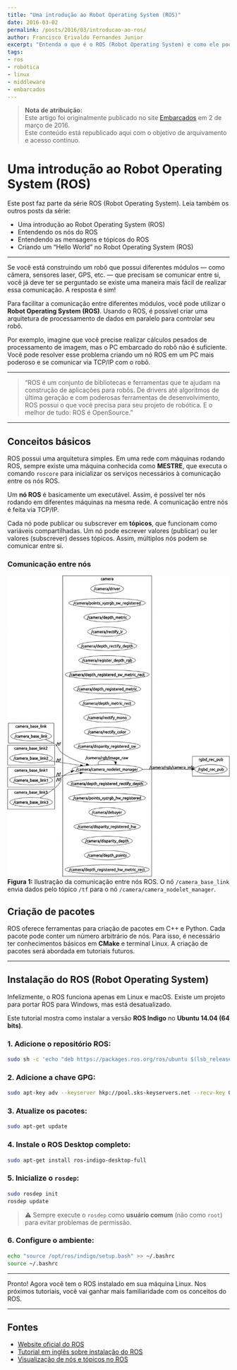 ```yaml
---
title: "Uma introdução ao Robot Operating System (ROS)"
date: 2016-03-02
permalink: /posts/2016/03/introducao-ao-ros/
author: Francisco Erivaldo Fernandes Junior
excerpt: "Entenda o que é o ROS (Robot Operating System) e como ele pode facilitar a comunicação entre os módulos do seu robô."
tags: 
- ros
- robótica
- linux
- middleware
- embarcados
---
```


>  **Nota de atribuição:**  
> Este artigo foi originalmente publicado no site [Embarcados](https://embarcados.com.br/uma-introducao-ao-robot-operating-system-ros/) em 2 de março de 2016.  
> Este conteúdo está republicado aqui com o objetivo de arquivamento e acesso contínuo.


# Uma introdução ao Robot Operating System (ROS)

Este post faz parte da série ROS (Robot Operating System). Leia também os outros posts da série:

- Uma introdução ao Robot Operating System (ROS)
- Entendendo os nós do ROS
- Entendendo as mensagens e tópicos do ROS
- Criando um “Hello World” no Robot Operating System (ROS)

---

Se você está construindo um robô que possui diferentes módulos — como câmera, sensores laser, GPS, etc. — que precisam se comunicar entre si, você já deve ter se perguntado se existe uma maneira mais fácil de realizar essa comunicação. A resposta é sim!

Para facilitar a comunicação entre diferentes módulos, você pode utilizar o **Robot Operating System (ROS)**. Usando o ROS, é possível criar uma arquitetura de processamento de dados em paralelo para controlar seu robô.

Por exemplo, imagine que você precise realizar cálculos pesados de processamento de imagem, mas o PC embarcado do robô não é suficiente. Você pode resolver esse problema criando um nó ROS em um PC mais poderoso e se comunicar via TCP/IP com o robô.

---

> “ROS é um conjunto de bibliotecas e ferramentas que te ajudam na construção de aplicações para robôs. De drivers até algoritmos de última geração e com poderosas ferramentas de desenvolvimento, ROS possui o que você precisa para seu projeto de robótica. E o melhor de tudo: ROS é OpenSource.”

---

## Conceitos básicos

ROS possui uma arquitetura simples. Em uma rede com máquinas rodando ROS, sempre existe uma máquina conhecida como **MESTRE**, que executa o comando `roscore` para inicializar os serviços necessários à comunicação entre os nós ROS.

Um **nó ROS** é basicamente um executável. Assim, é possível ter nós rodando em diferentes máquinas na mesma rede. A comunicação entre nós é feita via TCP/IP.

Cada nó pode publicar ou subscrever em **tópicos**, que funcionam como variáveis compartilhadas. Um nó pode escrever valores (publicar) ou ler valores (subscrever) desses tópicos. Assim, múltiplos nós podem se comunicar entre si.

### Comunicação entre nós

![Figura 1: Ilustração da comunicação entre nós ROS. Exemplo: o nó `/camera_base_link` envia dados pelo tópico `/tf` para o nó `/camera/camera_nodelet_manager`.](/images/blog/ros/fig1_ros_nos.png)
**Figura 1:** Ilustração da comunicação entre nós ROS. O nó `/camera_base_link` envia dados pelo tópico `/tf` para o nó `/camera/camera_nodelet_manager`.

## Criação de pacotes

ROS oferece ferramentas para criação de pacotes em C++ e Python. Cada pacote pode conter um número arbitrário de nós. Para isso, é necessário ter conhecimentos básicos em **CMake** e terminal Linux. A criação de pacotes será abordada em tutoriais futuros.

---

## Instalação do ROS (Robot Operating System)

Infelizmente, o ROS funciona apenas em Linux e macOS. Existe um projeto para portar ROS para Windows, mas está desatualizado.

Este tutorial mostra como instalar a versão **ROS Indigo** no **Ubuntu 14.04 (64 bits)**.

### 1. Adicione o repositório ROS:

```bash
sudo sh -c 'echo "deb https://packages.ros.org/ros/ubuntu $(lsb_release -sc) main" > /etc/apt/sources.list.d/ros-latest.list'
```

### 2. Adicione a chave GPG:

```bash
sudo apt-key adv --keyserver hkp://pool.sks-keyservers.net --recv-key 0xB01FA116
```

### 3. Atualize os pacotes:

```bash
sudo apt-get update
```

### 4. Instale o ROS Desktop completo:

```bash
sudo apt-get install ros-indigo-desktop-full
```

### 5. Inicialize o `rosdep`:

```bash
sudo rosdep init
rosdep update
```

> ⚠️ Sempre execute o `rosdep` como **usuário comum** (não como `root`) para evitar problemas de permissão.

### 6. Configure o ambiente:

```bash
echo "source /opt/ros/indigo/setup.bash" >> ~/.bashrc
source ~/.bashrc
```

---

Pronto! Agora você tem o ROS instalado em sua máquina Linux. Nos próximos tutoriais, você vai ganhar mais familiaridade com os conceitos do ROS.

---

## Fontes

- [Website oficial do ROS](http://www.ros.org)
- [Tutorial em inglês sobre instalação do ROS](http://wiki.ros.org/indigo/Installation/Ubuntu)
- [Visualização de nós e tópicos no ROS](http://wiki.ros.org/rqt_graph)
